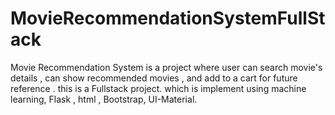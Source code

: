 # MovieRecommendationSystemFullStack
Movie Recommendation System is a project where user can search movie's details , can show recommended movies , and add to a cart for future reference . this is a  Fullstack project. which is implement using machine learning, Flask , html , Bootstrap, UI-Material.
